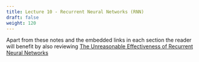 ```yaml
---
title: Lecture 10 - Recurrent Neural Networks (RNN)
draft: false
weight: 120
---
```


Apart from these notes and the embedded links in each section the reader will benefit by also reviewing [The Unreasonable Effectiveness of Recurrent Neural Networks](http://karpathy.github.io/2015/05/21/rnn-effectiveness/)

